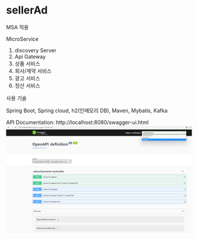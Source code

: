 # sellerAd

MSA 적용


MicroService
1. discovery Server
2. Api Gateway
3. 상품 서비스
4. 회사/계약 서비스
5. 광고 서비스
6. 정산 서비스

사용 기술

Spring Boot, Spring cloud, h2(인메모리 DB), Maven, Mybatis, Kafka

API Documentation: http://localhost:8080/swagger-ui.html
![img.png](img.png)